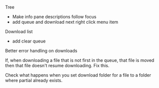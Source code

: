 Tree
  * Make info pane descriptions follow focus
  * add queue and download next right click menu item

Download list
  * add clear queue  
  
Better error handling on downloads

If, when downloading a file that is not first in the queue, that file is moved
then that file doesn't resume downloading. Fix this.

Check what happens when you set download folder for a file to a folder
where partial already exists.
